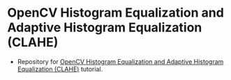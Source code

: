 # OpenCV Histogram Equalization and Adaptive Histogram Equalization (CLAHE)
- Repository for [OpenCV Histogram Equalization and Adaptive Histogram Equalization (CLAHE)](https://www.pyimagesearch.com/2021/02/01/opencv-histogram-equalization-and-adaptive-histogram-equalization-clahe/) tutorial.
